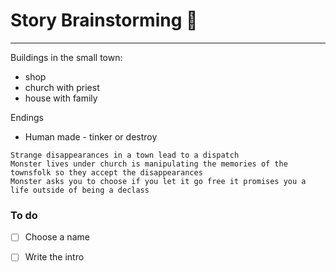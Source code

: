 # Story Brainstorming :tada:
____

Buildings in the small town:
- shop
- church with priest
- house with family

Endings
- Human made - tinker or destroy
```
Strange disappearances in a town lead to a dispatch
Monster lives under church is manipulating the memories of the townsfolk so they accept the disappearances
Monster asks you to choose if you let it go free it promises you a life outside of being a declass
```

### To do
- [ ] Choose a name
- [ ] Write the intro



